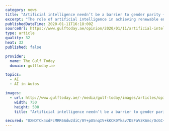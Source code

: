 ```yaml
---
category: news
title: "Artificial intelligence needn’t be a barrier to gender parity – if we use it smartly"
excerpt: "The role of artificial intelligence in achieving renewable energy and sustainable targets ... The benefits of AI in sustainability are manifold: it can support the deployment of self-driving vehicles to transform transportation systems, or better manage food purchasing to reduce wastage. Smart grid technology aligns energy production ..."
publishedDateTime: 2020-01-11T16:18:00Z
sourceUrl: https://www.gulftoday.ae/opinion/2020/01/11/artificial-intelligence-neednt-be-a-barrier-to-gender-parity-if-we-use-it-smartly
type: article
quality: 32
heat: 32
published: false

provider:
  name: The Gulf Today
  domain: gulftoday.ae

topics:
  - AI
  - AI in Autos

images:
  - url: http://www.gulftoday.ae/-/media/gulf-today/images/articles/opinion/writers/2019/2/27/ai-750.ashx?h=500&amp;w=750&amp;hash=F023943804040D3EE8CEEF80A6627DBE
    width: 750
    height: 500
    title: "Artificial intelligence needn’t be a barrier to gender parity – if we use it smartly"

secured: "UXNDTCk4xdFcMRR6Adw2diC/0Y+pUSnqIV+kKCK0Ykav7DEFaVzKAmc/OcGC+6z7m7t2/4CE4YpqkHjei4cEfsoIYBU23GtNb6d2Bn7zy0SmZVuhZ/KlMG9PxEQrs9M8jiFN+vwvupb7TP0zn92sAkFeXGohUKoEAG6ayYB7fun/LU+mIg5Y/kmHPUxISEDvFMCKSy53/yKPxAqace6MiX2ob/8pW5LlfRu0S7hAlgkfKBCw3wGtF9byx8sMh/xFLAdfe1X6e2V+AQl2rUsLpbJ3lrp7P3gKUSDDOUU/Z5/JWMtovjzMhFV9yr4Gz8gpy9Ne1QbTwqzV+RE3HrpRDaC47q45KZoQL9fE1N1xgzGjlemtBRkM5upx5C6vSFOoNQOv9yaMrnsSjLJNicLrCM6VTLDN/EPNEkB9Q7frbmTfUlzngo5VwP8wC93sxXkT5twuIL0Bj70DkF/r2J89ww==;wZSYEUyELf/tlI7vgQz2hw=="
---
```


